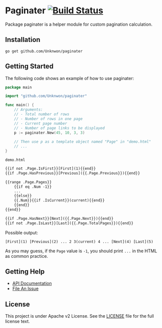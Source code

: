 Paginater [![Build Status](https://travis-ci.org/Unknwon/paginater.svg?branch=master)](https://travis-ci.org/Unknwon/paginater)
=========

Package paginater is a helper module for custom pagination calculation.

## Installation

	go get github.com/Unknwon/paginater

## Getting Started

The following code shows an example of how to use paginater:

```go
package main

import "github.com/Unknwon/paginater"

func main() {
	// Arguments:
	// - Total number of rows
	// - Number of rows in one page
	// - Current page number 
	// - Number of page links to be displayed
	p := paginater.New(45, 10, 3, 3)
	
	// Then use p as a template object named "Page" in "demo.html"
	// ...
}
```

`demo.html`

```html
{{if not .Page.IsFirst}}[First](1){{end}}
{{if .Page.HasPrevious}}[Previous]({{.Page.Previous}}){{end}}

{{range .Page.Pages}}
	{{if eq .Num -1}}
	...
	{{else}}
	{{.Num}}{{if .IsCurrent}}(current){{end}}
	{{end}}
{{end}}

{{if .Page.HasNext}}[Next]({{.Page.Next}}){{end}}
{{if not .Page.IsLast}}[Last]({{.Page.TotalPages}}){{end}}
```

Possible output:

```
[First](1) [Previous](2) ... 2 3(current) 4 ... [Next](4) [Last](5)
```

As you may guess, if the `Page` value is `-1`, you should print `...` in the HTML as common practice.

## Getting Help

- [API Documentation](https://gowalker.org/github.com/Unknwon/paginater)
- [File An Issue](https://github.com/Unknwon/paginater/issues/new)

## License

This project is under Apache v2 License. See the [LICENSE](LICENSE) file for the full license text.